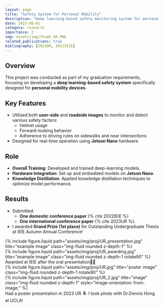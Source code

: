 ```yaml
---
layout: page
title: "Safety System for Personal Mobility"
description: "Deep learning-based safety monitoring system for personal mobility devices, focusing on helmet usage and driving behavior"
date: 2023-06-01
category: research
importance: 2
img: assets/img/thumb_UR.PNG
related_publications: true
bibliography: [2023UR, 2022IEIE]
---
```


## Overview

This project was conducted as part of my graduation requirements, focusing on developing a **deep learning-based safety system** specifically designed for **personal mobility devices**.

## Key Features

- Utilized both **user-side** and **roadside images** to monitor and detect various safety factors:
  - Helmet usage
  - Forward-looking behavior
  - Adherence to driving rules on sidewalks and near intersections
- Designed for real-time operation using **Jetson Nano** hardware.

## Role

- **Overall Training**: Developed and trained deep-learning models.
- **Hardware Integration**: Set up and embedded models on **Jetson Nano**.
- **Knowledge Distillation**: Applied knowledge distillation techniques to optimize model performance.

## Results

- Submitted:
  - **One domestic conference paper** {% cite 2022IEIE %}
  - **One international conference paper** {% cite 2023UR %}.
- I awarded **Grand Prize (1st place)** for Outstanding Undergraduate Thesis at IEIE Autumn Annual Conference!
<style>
  /* CSS to rotate the image */
  .rotate90 {
    transform: rotate(90deg); /* Rotates the image 90 degrees */
    transform-origin: center; /* Ensures rotation is applied from the center */
  }
</style>

<div class="row align-items-center justify-content-center">
  <div class="col-sm-8 mt-3 mt-md-0">
    {% include figure.liquid path="assets/img/proj/UR_presentation.jpg"  title="example image" class="img-fluid rounded z-depth-1" %}
  </div>
  <div class="col-sm-4 mt-3 mt-md-0">
    {% include figure.liquid path="assets/img/proj/UR_awarding.jpg"  title="example image" class="img-fluid rounded z-depth-1 rotate90" %}
  </div>
</div>
<div class="caption">
    Awarded at IEIE after the oral presentation👩‍🏫
</div>

<div class="row align-items-center justify-content-center">
    <div class="col-sm-4 mt-3 mt-md-0">
        {% include figure.liquid path="assets/img/proj/UR.jpg" title="poster image" class="img-fluid rounded z-depth-1 rotate90" %}
    </div>
    <div class="col-sm-8 mt-3 mt-md-0">
        {% include figure.liquid path="assets/img/proj/UR_2.jpg" title="image" class="img-fluid rounded z-depth-1" style="image-orientation: from-image;" %}
    </div>
  </div>

<div class="caption">
    Had a poster presentation in 2023 UR 🏝️ I took photo with Dr.Dennis Hong at UCLA!
</div>
